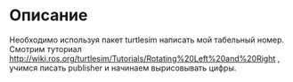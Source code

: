 # Описание
Необходимо используя пакет turtlesim написать мой табельный номер.
Смотрим туториал http://wiki.ros.org/turtlesim/Tutorials/Rotating%20Left%20and%20Right , учимся писать publisher и начинаем вырисовывать цифры.
